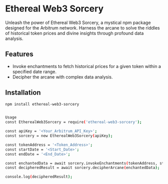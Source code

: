 # Ethereal Web3 Sorcery

Unleash the power of Ethereal Web3 Sorcery, a mystical npm package designed for the Arbitrum network. Harness the arcane to solve the riddles of historical token prices and divine insights through profound data analysis.

## Features
- Invoke enchantments to fetch historical prices for a given token within a specified date range.
- Decipher the arcane with complex data analysis.

## Installation
```bash
npm install ethereal-web3-sorcery


Usage
const EtherealWeb3Sorcery = require('ethereal-web3-sorcery');

const apiKey = '<Your_Arbitrum_API_Key>';
const sorcery = new EtherealWeb3Sorcery(apiKey);

const tokenAddress = '<Token_Address>';
const startDate = '<Start_Date>';
const endDate = '<End_Date>';

const enchantedData = await sorcery.invokeEnchantments(tokenAddress, startDate, endDate);
const decipheredResult = await sorcery.decipherArcane(enchantedData);

console.log(decipheredResult);
